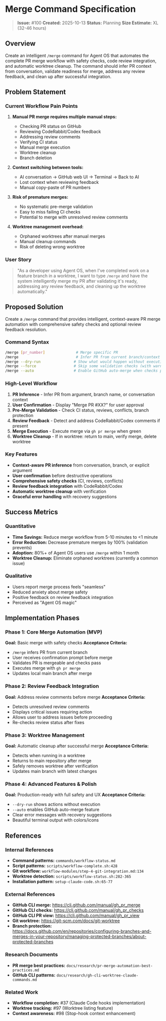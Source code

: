# Merge Command Specification

> **Issue:** #100
> **Created:** 2025-10-13
> **Status:** Planning
> **Size Estimate:** XL (32-46 hours)

## Overview

Create an intelligent `/merge` command for Agent OS that automates the complete PR merge workflow with safety checks, code review integration, and automatic worktree cleanup. The command should infer PR context from conversation, validate readiness for merge, address any review feedback, and clean up after successful integration.

## Problem Statement

### Current Workflow Pain Points

1. **Manual PR merge requires multiple manual steps:**
   - Checking PR status on GitHub
   - Reviewing CodeRabbit/Codex feedback
   - Addressing review comments
   - Verifying CI status
   - Manual merge execution
   - Worktree cleanup
   - Branch deletion

2. **Context switching between tools:**
   - AI conversation → GitHub web UI → Terminal → Back to AI
   - Lost context when reviewing feedback
   - Manual copy-paste of PR numbers

3. **Risk of premature merges:**
   - No systematic pre-merge validation
   - Easy to miss failing CI checks
   - Potential to merge with unresolved review comments

4. **Worktree management overhead:**
   - Orphaned worktrees after manual merges
   - Manual cleanup commands
   - Risk of deleting wrong worktree

### User Story

> "As a developer using Agent OS, when I've completed work on a feature branch in a worktree, I want to type `/merge` and have the system intelligently merge my PR after validating it's ready, addressing any review feedback, and cleaning up the worktree automatically."

## Proposed Solution

Create a `/merge` command that provides intelligent, context-aware PR merge automation with comprehensive safety checks and optional review feedback resolution.

### Command Syntax

```bash
/merge [pr_number]              # Merge specific PR
/merge                          # Infer PR from current branch/context
/merge --dry-run               # Show what would happen without executing
/merge --force                 # Skip some validation checks (with warnings)
/merge --auto                  # Enable GitHub auto-merge when checks pass
```

### High-Level Workflow

1. **PR Inference** - Infer PR from argument, branch name, or conversation context
2. **User Confirmation** - Display "Merge PR #XX?" for user approval
3. **Pre-Merge Validation** - Check CI status, reviews, conflicts, branch protection
4. **Review Feedback** - Detect and address CodeRabbit/Codex comments if present
5. **Merge Execution** - Execute merge via `gh pr merge` when green
6. **Worktree Cleanup** - If in worktree: return to main, verify merge, delete worktree

### Key Features

- **Context-aware PR inference** from conversation, branch, or explicit argument
- **User confirmation** before destructive operations
- **Comprehensive safety checks** (CI, reviews, conflicts)
- **Review feedback integration** with CodeRabbit/Codex
- **Automatic worktree cleanup** with verification
- **Graceful error handling** with recovery suggestions

## Success Metrics

### Quantitative
- **Time Savings:** Reduce merge workflow from 5-10 minutes to <1 minute
- **Error Reduction:** Decrease premature merges by 100% (validation prevents)
- **Adoption:** 80%+ of Agent OS users use `/merge` within 1 month
- **Worktree Cleanup:** Eliminate orphaned worktrees (currently a common issue)

### Qualitative
- Users report merge process feels "seamless"
- Reduced anxiety about merge safety
- Positive feedback on review feedback integration
- Perceived as "Agent OS magic"

## Implementation Phases

### Phase 1: Core Merge Automation (MVP)
**Goal:** Basic merge with safety checks
**Acceptance Criteria:**
- `/merge` infers PR from current branch
- User receives confirmation prompt before merge
- Validates PR is mergeable and checks pass
- Executes merge with `gh pr merge`
- Updates local main branch after merge

### Phase 2: Review Feedback Integration
**Goal:** Address review comments before merge
**Acceptance Criteria:**
- Detects unresolved review comments
- Displays critical issues requiring action
- Allows user to address issues before proceeding
- Re-checks review status after fixes

### Phase 3: Worktree Management
**Goal:** Automatic cleanup after successful merge
**Acceptance Criteria:**
- Detects when running in a worktree
- Returns to main repository after merge
- Safely removes worktree after verification
- Updates main branch with latest changes

### Phase 4: Advanced Features & Polish
**Goal:** Production-ready with full safety and UX
**Acceptance Criteria:**
- `--dry-run` shows actions without execution
- `--auto` enables GitHub auto-merge feature
- Clear error messages with recovery suggestions
- Beautiful terminal output with colors/icons

## References

### Internal References
- **Command patterns:** `commands/workflow-status.md`
- **Script patterns:** `scripts/workflow-complete.sh:428`
- **Git workflow:** `workflow-modules/step-4-git-integration.md:134`
- **Worktree detection:** `scripts/workflow-status.sh:282-365`
- **Installation pattern:** `setup-claude-code.sh:65-77`

### External References
- **GitHub CLI merge:** https://cli.github.com/manual/gh_pr_merge
- **GitHub CLI checks:** https://cli.github.com/manual/gh_pr_checks
- **GitHub CLI PR view:** https://cli.github.com/manual/gh_pr_view
- **Git worktree:** https://git-scm.com/docs/git-worktree
- **Branch protection:** https://docs.github.com/en/repositories/configuring-branches-and-merges-in-your-repository/managing-protected-branches/about-protected-branches

### Research Documents
- **PR merge best practices:** `docs/research/pr-merge-automation-best-practices.md`
- **GitHub CLI patterns:** `docs/research/gh-cli-worktree-claude-commands.md`

### Related Work
- **Workflow completion:** #37 (Claude Code hooks implementation)
- **Worktree tracking:** #97 (Worktree listing feature)
- **Context awareness:** #98 (Stop-hook context enhancement)
